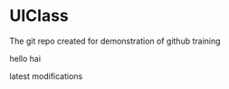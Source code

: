 # UIClass
The git repo created for demonstration of github training


hello hai 

latest modifications